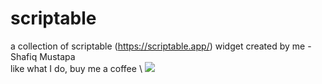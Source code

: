 # scriptable

a collection of scriptable (https://scriptable.app/) widget created by me - Shafiq Mustapa  
like what I do, buy me a coffee \ <a href="https://www.buymeacoffee.com/9itd16a"><img src="https://img.buymeacoffee.com/button-api/?text=Buy me a coffee&emoji=&slug=9itd16a&button_colour=FFDD00&font_colour=000000&font_family=Cookie&outline_colour=000000&coffee_colour=ffffff"></a>
